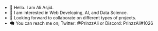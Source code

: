 - 👋 Hello. I am Ali Asjid.
- 🤖 I am interested in Web Developing, AI, and Data Science.
- 🤝 Looking forward to collaborate on different types of projects.
- 🗨 You can reach me on; Twitter: @PrinzzAli or Discord: PrinzzAli#1026

<!--
**AliAsjid/AliAsjid** is a ✨ _special_ ✨ repository because its `README.md` (this file) appears on your GitHub profile.

Here are some ideas to get you started:

- 🔭 I’m currently working on ...
- 🌱 I’m currently learning ...
- 👯 I’m looking to collaborate on ...
- 🤔 I’m looking for help with ...
- 💬 Ask me about ...
- 📫 How to reach me: ...
- 😄 Pronouns: ...
- ⚡ Fun fact: ...
-->
